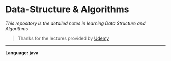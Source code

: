 # Data-Structure & Algorithms
*This repository is the detailed notes in learning Data Structure and Algorithms*
>Thanks for the lectures provided by 
[Udemy](https://www.udemy.com/course/data-structures-and-algorithms-java/learn/lecture/28602166#overview)
---
**Language: java**
